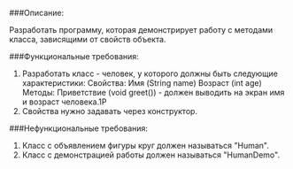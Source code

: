 ###Описание:

Разработать программу, которая демонстрирует работу с методами класса, зависящими от свойств объекта.

###Функциональные требования:

1. Разработать класс - человек, у которого должны быть следующие характеристики:
   Свойства:
   Имя (String name)
   Возраст (int age)
   Методы:
   Приветствие (void greet()) - должен выводить на экран имя и возраст человека.1P
2. Свойства нужно задавать через конструктор.

###Нефункциональные требования:

1. Класс с объявлением фигуры круг должен называться "Human".
2. Класс с демонстрацией работы должен называться "HumanDemo".